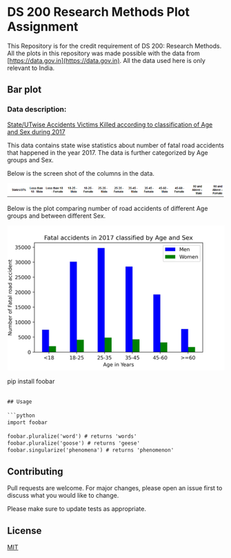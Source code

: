 # DS 200 Research Methods Plot Assignment
This Repository is for the credit requirement of DS 200: Research Methods. All the plots in this repository was made possible with the data from [https://data.gov.in](https://data.gov.in). All the data used here is only relevant to India.

## Bar plot

### Data description: 

[State/UTwise Accidents Victims Killed according to classification of Age and Sex during 2017]()

This data contains state wise statistics about number of fatal road accidents that happened in the year 2017. The data is further categorized by Age groups and Sex.

Below is the screen shot of the columns in the data.

![alt text](https://github.com/bikipanda/DS-200-Research-Methods-Plot-Assignment/blob/main/columns_bar.PNG)

Below is the plot comparing number of road accidents of different Age groups and between different Sex.

![alt text](https://github.com/bikipanda/DS-200-Research-Methods-Plot-Assignment/blob/main/Fatal%20Accidents%20by%20Age%20and%20sex%20in%202017.jpg)

pip install foobar
```

## Usage

```python
import foobar

foobar.pluralize('word') # returns 'words'
foobar.pluralize('goose') # returns 'geese'
foobar.singularize('phenomena') # returns 'phenomenon'
```

## Contributing
Pull requests are welcome. For major changes, please open an issue first to discuss what you would like to change.

Please make sure to update tests as appropriate.

## License
[MIT](https://choosealicense.com/licenses/mit/)